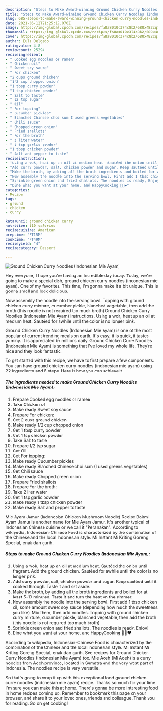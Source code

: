 ```yaml
---
description: "Steps to Make Award-winning Ground Chicken Curry Noodles (Indonesian Mie Ayam)"
title: "Steps to Make Award-winning Ground Chicken Curry Noodles (Indonesian Mie Ayam)"
slug: 685-steps-to-make-award-winning-ground-chicken-curry-noodles-indonesian-mie-ayam
date: 2021-06-12T21:25:17.070Z
image: https://img-global.cpcdn.com/recipes/fa8a8010c374c8b2/680x482cq70/ground-chicken-curry-noodles-indonesian-mie-ayam-recipe-main-photo.jpg
thumbnail: https://img-global.cpcdn.com/recipes/fa8a8010c374c8b2/680x482cq70/ground-chicken-curry-noodles-indonesian-mie-ayam-recipe-main-photo.jpg
cover: https://img-global.cpcdn.com/recipes/fa8a8010c374c8b2/680x482cq70/ground-chicken-curry-noodles-indonesian-mie-ayam-recipe-main-photo.jpg
author: Eula Delgado
ratingvalue: 4.8
reviewcount: 25294
recipeingredient:
- " Cooked egg noodles or ramen"
- " Chicken oil"
- " Sweet soy sauce"
- " For chicken"
- "2 cups ground chicken"
- "1/2 cup chopped onion"
- "1 tbsp curry powder"
- "1 tsp chicken powder"
- " Salt to taste"
- " 12 tsp sugar"
- " Oil"
- " For topping"
- " Cucumber pickles"
- " Blanched Chinese choi sum I used greens vegetables"
- " Chili sauce"
- " Chopped green onion"
- " Fried shallots"
- " For the broth"
- " 2 liter water"
- " 1 tsp garlic powder"
- "1 tbsp chicken powder"
- " Salt and pepper to taste"
recipeinstructions:
- "Using a wok, heat up an oil at medium heat. Sautéed the onion until fragrant. Add the ground chicken. Sautéed for awhile until the color is no longer pink."
- "Add curry powder, salt, chicken powder and sugar. Keep sautéed until it cooked through. Taste it and set aside."
- "Make the broth, by adding all the broth ingredients and boiled for at least 5-10 minutes. Taste it and turn the heat on the simmer."
- "Now assembly the noodle into the serving bowl. First add 1 tbsp chicken oil, some amount sweet soy sauce (depending how much the sweetness you like). Mix them, then add noodles. Topping with ground chicken curry mixture, cucumber pickle, blanched vegetable, then add the broth (this noodle is not required too much broth)"
- "Sprinkle green onion and fried shallots. The noodles is ready, Enjoy!"
- "Dine what you want at your home, and HappyCooking 👩‍🍳❤️"
categories:
- Recipe
tags:
- ground
- chicken
- curry

katakunci: ground chicken curry 
nutrition: 110 calories
recipecuisine: American
preptime: "PT15M"
cooktime: "PT49M"
recipeyield: "4"
recipecategory: Dessert

---
```



![Ground Chicken Curry Noodles (Indonesian Mie Ayam)](https://img-global.cpcdn.com/recipes/fa8a8010c374c8b2/680x482cq70/ground-chicken-curry-noodles-indonesian-mie-ayam-recipe-main-photo.jpg)

Hey everyone, I hope you're having an incredible day today. Today, we're going to make a special dish, ground chicken curry noodles (indonesian mie ayam). One of my favorites. This time, I'm gonna make it a bit unique. This is gonna smell and look delicious.

Now assembly the noodle into the serving bowl. Topping with ground chicken curry mixture, cucumber pickle, blanched vegetable, then add the broth (this noodle is not required too much broth) Ground Chicken Curry Noodles (Indonesian Mie Ayam) instructions. Using a wok, heat up an oil at medium heat. Sautéed for awhile until the color is no longer pink.

Ground Chicken Curry Noodles (Indonesian Mie Ayam) is one of the most popular of current trending meals on earth. It's easy, it is quick, it tastes yummy. It is appreciated by millions daily. Ground Chicken Curry Noodles (Indonesian Mie Ayam) is something that I've loved my whole life. They're nice and they look fantastic.


To get started with this recipe, we have to first prepare a few components. You can have ground chicken curry noodles (indonesian mie ayam) using 22 ingredients and 6 steps. Here is how you can achieve it.

<!--inarticleads1-->

##### The ingredients needed to make Ground Chicken Curry Noodles (Indonesian Mie Ayam):

1. Prepare  Cooked egg noodles or ramen
1. Take  Chicken oil
1. Make ready  Sweet soy sauce
1. Prepare  For chicken:
1. Get 2 cups ground chicken
1. Make ready 1/2 cup chopped onion
1. Get 1 tbsp curry powder
1. Get 1 tsp chicken powder
1. Take  Salt to taste
1. Prepare  1/2 tsp sugar
1. Get  Oil
1. Get  For topping:
1. Make ready  Cucumber pickles
1. Make ready  Blanched Chinese choi sum (I used greens vegetables)
1. Get  Chili sauce
1. Make ready  Chopped green onion
1. Prepare  Fried shallots
1. Prepare  For the broth:
1. Take  2 liter water
1. Get  1 tsp garlic powder
1. Make ready 1 tbsp chicken powder
1. Make ready  Salt and pepper to taste


Mie Ayam Jamur (Indonesian Chicken Mushroom Noodle) Recipe Bakmi Ayam Jamur is another name for Mie Ayam Jamur. It&#39;s another typical of Indonesian Chinese cuisine or we call it &#34;Peranakan&#34;. According to wikipedia, Indonesian-Chinese Food is characterized by the combination of the Chinese and the local Indonesian style. Mi Instant Mi Kriting Goreng Special, enak dan gurih. 

<!--inarticleads2-->

##### Steps to make Ground Chicken Curry Noodles (Indonesian Mie Ayam):

1. Using a wok, heat up an oil at medium heat. Sautéed the onion until fragrant. Add the ground chicken. Sautéed for awhile until the color is no longer pink.
1. Add curry powder, salt, chicken powder and sugar. Keep sautéed until it cooked through. Taste it and set aside.
1. Make the broth, by adding all the broth ingredients and boiled for at least 5-10 minutes. Taste it and turn the heat on the simmer.
1. Now assembly the noodle into the serving bowl. First add 1 tbsp chicken oil, some amount sweet soy sauce (depending how much the sweetness you like). Mix them, then add noodles. Topping with ground chicken curry mixture, cucumber pickle, blanched vegetable, then add the broth (this noodle is not required too much broth)
1. Sprinkle green onion and fried shallots. The noodles is ready, Enjoy!
1. Dine what you want at your home, and HappyCooking 👩‍🍳❤️


According to wikipedia, Indonesian-Chinese Food is characterized by the combination of the Chinese and the local Indonesian style. Mi Instant Mi Kriting Goreng Special, enak dan gurih. See recipes for Ground Chicken Curry Noodles (Indonesian Mie Ayam) too. Mie Aceh (Mi Aceh) is a curry noodles from Aceh province, located in Sumatra and the very west part of Indonesia. The noodles recipe is very versatile. 

So that's going to wrap it up with this exceptional food ground chicken curry noodles (indonesian mie ayam) recipe. Thanks so much for your time. I'm sure you can make this at home. There's gonna be more interesting food in home recipes coming up. Remember to bookmark this page on your browser, and share it to your loved ones, friends and colleague. Thank you for reading. Go on get cooking!
